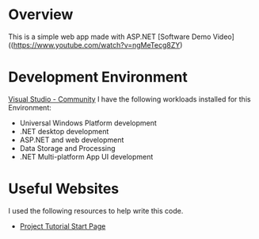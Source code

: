 # Overview
This is a simple web app made with ASP.NET
[Software Demo Video]((https://www.youtube.com/watch?v=ngMeTecg8ZY)

# Development Environment
[Visual Studio - Community](https://visualstudio.microsoft.com/vs/community/)
I have the following workloads installed for this Environment:
-  Universal Windows Platform development
-  .NET desktop development
-  ASP.NET and web development
-  Data Storage and Processing
-  .NET Multi-platform App UI development

# Useful Websites
I used the following resources to help write this code.
-  [Project Tutorial Start Page](https://learn.microsoft.com/en-us/aspnet/core/tutorials/razor-pages/?view=aspnetcore-7.0)

